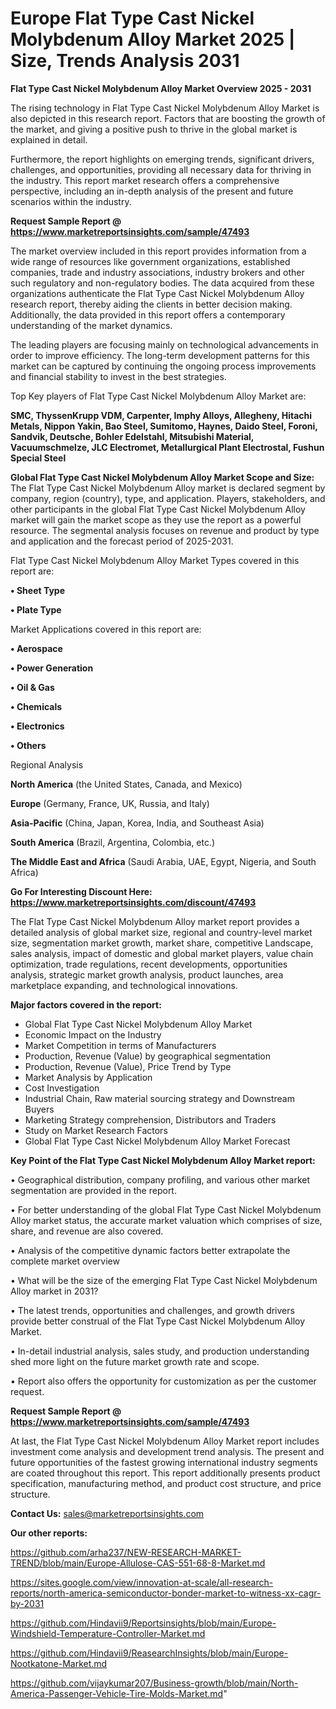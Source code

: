 # Europe Flat Type Cast Nickel Molybdenum Alloy Market 2025 | Size, Trends Analysis 2031

<Strong> Flat Type Cast Nickel Molybdenum Alloy Market Overview 2025 - 2031</strong>

The rising technology in Flat Type Cast Nickel Molybdenum Alloy Market is also depicted in this research report. Factors that are boosting the growth of the market, and giving a positive push to thrive in the global market is explained in detail.

Furthermore, the report highlights on emerging trends, significant drivers, challenges, and opportunities, providing all necessary data for thriving in the industry. This report market research offers a comprehensive perspective, including an in-depth analysis of the present and future scenarios within the industry.

<strong>Request Sample Report @ <a href=https://www.marketreportsinsights.com/sample/47493>https://www.marketreportsinsights.com/sample/47493</a></strong>

The market overview included in this report provides information from a wide range of resources like government organizations, established companies, trade and industry associations, industry brokers and other such regulatory and non-regulatory bodies. The data acquired from these organizations authenticate the Flat Type Cast Nickel Molybdenum Alloy research report, thereby aiding the clients in better decision making. Additionally, the data provided in this report offers a contemporary understanding of the market dynamics.

The leading players are focusing mainly on technological advancements in order to improve efficiency. The long-term development patterns for this market can be captured by continuing the ongoing process improvements and financial stability to invest in the best strategies.

Top Key players of Flat Type Cast Nickel Molybdenum Alloy Market are:

<strong>SMC, ThyssenKrupp VDM, Carpenter, Imphy Alloys, Allegheny, Hitachi Metals, Nippon Yakin, Bao Steel, Sumitomo, Haynes, Daido Steel, Foroni, Sandvik, Deutsche, Bohler Edelstahl, Mitsubishi Material, Vacuumschmelze, JLC Electromet, Metallurgical Plant Electrostal, Fushun Special Steel</strong>

<strong><b>Global Flat Type Cast Nickel Molybdenum Alloy Market Scope and Size:</b></strong>
The Flat Type Cast Nickel Molybdenum Alloy market is declared segment by company, region (country), type, and application. Players, stakeholders, and other participants in the global Flat Type Cast Nickel Molybdenum Alloy market will gain the market scope as they use the report as a powerful resource. The segmental analysis focuses on revenue and product by type and application and the forecast period of 2025-2031.

Flat Type Cast Nickel Molybdenum Alloy Market Types covered in this report are:

<strong>•  Sheet Type

•  Plate Type</strong>

Market Applications covered in this report are:

<strong>•  Aerospace

•  Power Generation

•  Oil & Gas

•  Chemicals

•  Electronics

•  Others</strong> 

Regional Analysis

<strong>North America</strong> (the United States, Canada, and Mexico)

<strong>Europe</strong> (Germany, France, UK, Russia, and Italy)

<strong>Asia-Pacific</strong> (China, Japan, Korea, India, and Southeast Asia)

<strong>South America</strong> (Brazil, Argentina, Colombia, etc.)

<strong>The Middle East and Africa</strong> (Saudi Arabia, UAE, Egypt, Nigeria, and South Africa)

<strong>Go For Interesting Discount Here: <a href=https://www.marketreportsinsights.com/discount/47493>https://www.marketreportsinsights.com/discount/47493</a></strong>

The Flat Type Cast Nickel Molybdenum Alloy market report provides a detailed analysis of global market size, regional and country-level market size, segmentation market growth, market share, competitive Landscape, sales analysis, impact of domestic and global market players, value chain optimization, trade regulations, recent developments, opportunities analysis, strategic market growth analysis, product launches, area marketplace expanding, and technological innovations.

<strong><b>Major factors covered in the report:</b></strong>
<ul>
  <li>Global Flat Type Cast Nickel Molybdenum Alloy Market </li>
  <li>Economic Impact on the Industry</li>
  <li>Market Competition in terms of Manufacturers</li>
  <li>Production, Revenue (Value) by geographical segmentation</li>
  <li>Production, Revenue (Value), Price Trend by Type</li>
  <li>Market Analysis by Application</li>
  <li>Cost Investigation</li>
  <li>Industrial Chain, Raw material sourcing strategy and Downstream Buyers</li>
  <li>Marketing Strategy comprehension, Distributors and Traders</li>
  <li>Study on Market Research Factors</li>
  <li>Global Flat Type Cast Nickel Molybdenum Alloy Market Forecast</li>
</ul>

<strong><b>Key Point of the Flat Type Cast Nickel Molybdenum Alloy Market report:</b></strong>

• Geographical distribution, company profiling, and various other market segmentation are provided in the report.

• For better understanding of the global Flat Type Cast Nickel Molybdenum Alloy market status, the accurate market valuation which comprises of size, share, and revenue are also covered.

• Analysis of the competitive dynamic factors better extrapolate the complete market overview

• What will be the size of the emerging Flat Type Cast Nickel Molybdenum Alloy market in 2031?

• The latest trends, opportunities and challenges, and growth drivers provide better construal of the Flat Type Cast Nickel Molybdenum Alloy Market.

• In-detail industrial analysis, sales study, and production understanding shed more light on the future market growth rate and scope.

• Report also offers the opportunity for customization as per the customer request.

<strong>Request Sample Report @ <a href=https://www.marketreportsinsights.com/sample/47493>https://www.marketreportsinsights.com/sample/47493</a></strong>

At last, the Flat Type Cast Nickel Molybdenum Alloy Market report includes investment come analysis and development trend analysis. The present and future opportunities of the fastest growing international industry segments are coated throughout this report. This report additionally presents product specification, manufacturing method, and product cost structure, and price structure.

<strong>Contact Us:</strong>
sales@marketreportsinsights.com

<strong>Our other reports:</strong>

<a href=https://github.com/arha237/NEW-RESEARCH-MARKET-TREND/blob/main/Europe-Allulose-CAS-551-68-8-Market.md>https://github.com/arha237/NEW-RESEARCH-MARKET-TREND/blob/main/Europe-Allulose-CAS-551-68-8-Market.md</a>

<a href=https://sites.google.com/view/innovation-at-scale/all-research-reports/north-america-semiconductor-bonder-market-to-witness-xx-cagr-by-2031>https://sites.google.com/view/innovation-at-scale/all-research-reports/north-america-semiconductor-bonder-market-to-witness-xx-cagr-by-2031</a>

<a href=https://github.com/Hindavii9/Reportsinsights/blob/main/Europe-Windshield-Temperature-Controller-Market.md>https://github.com/Hindavii9/Reportsinsights/blob/main/Europe-Windshield-Temperature-Controller-Market.md</a>

<a href=https://github.com/Hindavii9/ReasearchInsights/blob/main/Europe-Nootkatone-Market.md>https://github.com/Hindavii9/ReasearchInsights/blob/main/Europe-Nootkatone-Market.md</a>

<a href=https://github.com/vijaykumar207/Business-growth/blob/main/North-America-Passenger-Vehicle-Tire-Molds-Market.md>https://github.com/vijaykumar207/Business-growth/blob/main/North-America-Passenger-Vehicle-Tire-Molds-Market.md</a>"

